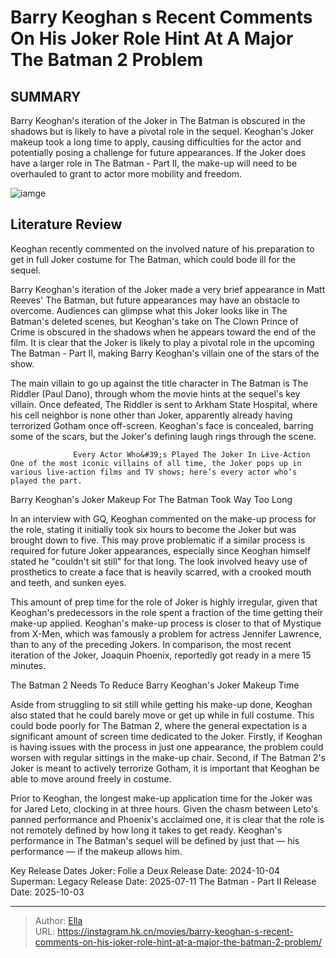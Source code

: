 # Barry Keoghan s Recent Comments On His Joker Role Hint At A Major The Batman 2 Problem


## SUMMARY 



  Barry Keoghan&#39;s iteration of the Joker in The Batman is obscured in the shadows but is likely to have a pivotal role in the sequel.   Keoghan&#39;s Joker makeup took a long time to apply, causing difficulties for the actor and potentially posing a challenge for future appearances.   If the Joker does have a larger role in The Batman - Part II, the make-up will need to be overhauled to grant to actor more mobility and freedom.  

![iamge](https://static1.srcdn.com/wordpress/wp-content/uploads/2024/01/a-face-on-shot-of-barry-keoghan-and-a-close-up-of-his-obscured-scene-in-the-batman.jpg)

## Literature Review

Keoghan recently commented on the involved nature of his preparation to get in full Joker costume for The Batman, which could bode ill for the sequel.




Barry Keoghan&#39;s iteration of the Joker made a very brief appearance in Matt Reeves&#39; The Batman, but future appearances may have an obstacle to overcome. Audiences can glimpse what this Joker looks like in The Batman&#39;s deleted scenes, but Keoghan&#39;s take on The Clown Prince of Crime is obscured in the shadows when he appears toward the end of the film. It is clear that the Joker is likely to play a pivotal role in the upcoming The Batman - Part II, making Barry Keoghan&#39;s villain one of the stars of the show.




The main villain to go up against the title character in The Batman is The Riddler (Paul Dano), through whom the movie hints at the sequel&#39;s key villain. Once defeated, The Riddler is sent to Arkham State Hospital, where his cell neighbor is none other than Joker, apparently already having terrorized Gotham once off-screen. Keoghan&#39;s face is concealed, barring some of the scars, but the Joker&#39;s defining laugh rings through the scene.

                  Every Actor Who&#39;s Played The Joker In Live-Action   One of the most iconic villains of all time, the Joker pops up in various live-action films and TV shows; here’s every actor who’s played the part.    


 Barry Keoghan&#39;s Joker Makeup For The Batman Took Way Too Long 
          

In an interview with GQ, Keoghan commented on the make-up process for the role, stating it initially took six hours to become the Joker but was brought down to five. This may prove problematic if a similar process is required for future Joker appearances, especially since Keoghan himself stated he &#34;couldn&#39;t sit still&#34; for that long. The look involved heavy use of prosthetics to create a face that is heavily scarred, with a crooked mouth and teeth, and sunken eyes.




This amount of prep time for the role of Joker is highly irregular, given that Keoghan&#39;s predecessors in the role spent a fraction of the time getting their make-up applied. Keoghan&#39;s make-up process is closer to that of Mystique from X-Men, which was famously a problem for actress Jennifer Lawrence, than to any of the preceding Jokers. In comparison, the most recent iteration of the Joker, Joaquin Phoenix, reportedly got ready in a mere 15 minutes.



 The Batman 2 Needs To Reduce Barry Keoghan&#39;s Joker Makeup Time 
          

Aside from struggling to sit still while getting his make-up done, Keoghan also stated that he could barely move or get up while in full costume. This could bode poorly for The Batman 2, where the general expectation is a significant amount of screen time dedicated to the Joker. Firstly, if Keoghan is having issues with the process in just one appearance, the problem could worsen with regular sittings in the make-up chair. Second, if The Batman 2&#39;s Joker is meant to actively terrorize Gotham, it is important that Keoghan be able to move around freely in costume.




Prior to Keoghan, the longest make-up application time for the Joker was for Jared Leto, clocking in at three hours. Given the chasm between Leto&#39;s panned performance and Phoenix&#39;s acclaimed one, it is clear that the role is not remotely defined by how long it takes to get ready. Keoghan&#39;s performance in The Batman&#39;s sequel will be defined by just that — his performance — if the makeup allows him.

  Key Release Dates              Joker: Folie a Deux Release Date: 2024-10-04                   Superman: Legacy Release Date: 2025-07-11                   The Batman - Part II Release Date: 2025-10-03      

---

> Author: [Ella](https://instagram.hk.cn/)  
> URL: https://instagram.hk.cn/movies/barry-keoghan-s-recent-comments-on-his-joker-role-hint-at-a-major-the-batman-2-problem/  

